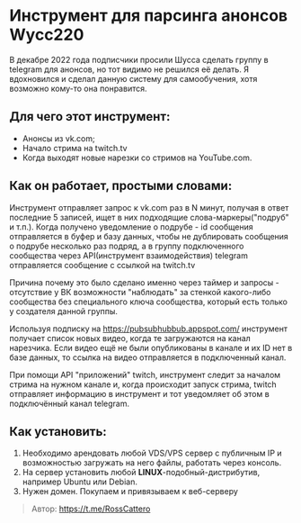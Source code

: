# Инструмент для парсинга анонсов Wycc220
В декабре 2022 года подписчики просили Шусса сделать группу в telegram для анонсов, но тот видимо не решился её делать. Я вдохновился и сделал данную систему для самообучения, хотя возможно кому-то она понравится.

## Для чего этот инструмент:
* Анонсы из vk.com;
* Начало стрима на twitch.tv
* Когда выходят новые нарезки со стримов на YouTube.com.

## Как он работает, простыми словами:
Инструмент отправляет запрос к vk.com раз в N минут, получая в ответ последние 5 записей, ищет в них подходящие слова-маркеры("подруб" и т.п.). Когда получено уведомление о подрубе - id сообщения отправляется в буфер и базу данных, чтобы не дублировать сообщения о подрубе несколько раз подряд, а в группу подключенного сообщества через API(инструмент взаимодействия) telegram отправляется сообщение с ссылкой на twitch.tv

Причина почему это было сделано именно через таймер и запросы - отсутствие у ВК возможности "наблюдать" за стенкой какого-либо сообщества без специального ключа сообщества, который есть только у создателя данной группы.

Используя подписку на https://pubsubhubbub.appspot.com/ инструмент получает список новых видео, когда те загружаются на канал нарезчика. Если видео ещё не были опубликованы в канале и их ID нет в базе данных, то ссылка на видео отправляется в подключенный канал.

При помощи API "приложений" twitch, инструмент следит за началом стрима на нужном канале и, когда происходит запуск стрима, twitch отправляет информацию в инструмент и тот уведомляет об этом в подключённый канал telegram.

## Как установить:
1. Необходимо арендовать любой VDS/VPS сервер с публичным IP и возможностью загружать на него файлы, работать через консоль.
2. На сервер установить любой **LINUX**-подобный-дистрибутив, например Ubuntu или Debian.
3. Нужен домен. Покупаем и привязываем к веб-серверу

> Автор: https://t.me/RossCattero
